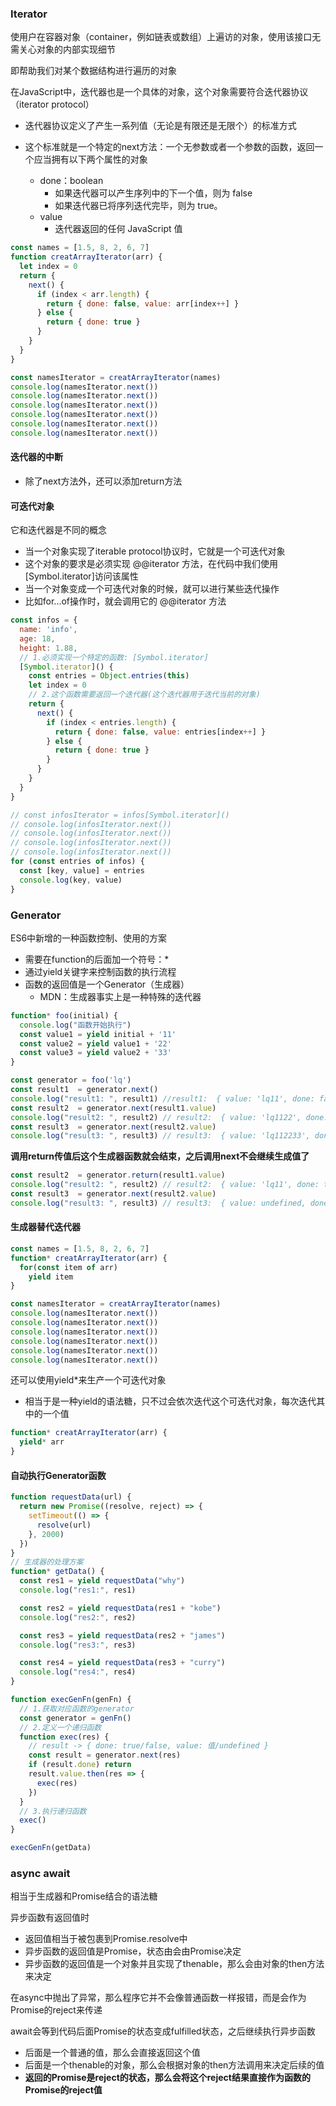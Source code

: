 ### Iterator

使用户在容器对象（container，例如链表或数组）上遍访的对象，使用该接口无需关心对象的内部实现细节

即帮助我们对某个数据结构进行遍历的对象

在JavaScript中，迭代器也是一个具体的对象，这个对象需要符合迭代器协议（iterator protocol）

* 迭代器协议定义了产生一系列值（无论是有限还是无限个）的标准方式

* 这个标准就是一个特定的next方法：一个无参数或者一个参数的函数，返回一个应当拥有以下两个属性的对象
  * done：boolean
    * 如果迭代器可以产生序列中的下一个值，则为 false
    * 如果迭代器已将序列迭代完毕，则为 true。
  * value
    * 迭代器返回的任何 JavaScript 值

```js
const names = [1.5, 8, 2, 6, 7]
function creatArrayIterator(arr) {
  let index = 0
  return {
    next() {
      if (index < arr.length) {
        return { done: false, value: arr[index++] }
      } else {
        return { done: true }
      }
    }
  }
}

const namesIterator = creatArrayIterator(names)
console.log(namesIterator.next())
console.log(namesIterator.next())
console.log(namesIterator.next())
console.log(namesIterator.next())
console.log(namesIterator.next())
console.log(namesIterator.next())

```



#### 迭代器的中断

* 除了next方法外，还可以添加return方法



#### 可迭代对象

它和迭代器是不同的概念

* 当一个对象实现了iterable protocol协议时，它就是一个可迭代对象
*  这个对象的要求是必须实现 @@iterator 方法，在代码中我们使用[Symbol.iterator]访问该属性
  * 当一个对象变成一个可迭代对象的时候，就可以进行某些迭代操作
  * 比如for...of操作时，就会调用它的 @@iterator 方法

```js
const infos = {
  name: 'info',
  age: 18,
  height: 1.88,
  // 1.必须实现一个特定的函数: [Symbol.iterator]
  [Symbol.iterator]() {
    const entries = Object.entries(this)
    let index = 0
    // 2.这个函数需要返回一个迭代器(这个迭代器用于迭代当前的对象)
    return {
      next() {
        if (index < entries.length) {
          return { done: false, value: entries[index++] }
        } else {
          return { done: true }
        }
      }
    }
  }
}

// const infosIterator = infos[Symbol.iterator]()
// console.log(infosIterator.next())
// console.log(infosIterator.next())
// console.log(infosIterator.next())
// console.log(infosIterator.next())
for (const entries of infos) {
  const [key, value] = entries
  console.log(key, value)
}
```





### Generator

ES6中新增的一种函数控制、使用的方案

* 需要在function的后面加一个符号：* 
* 通过yield关键字来控制函数的执行流程
* 函数的返回值是一个Generator（生成器）
  * MDN：生成器事实上是一种特殊的迭代器



```js
function* foo(initial) {
  console.log("函数开始执行")
  const value1 = yield initial + '11'
  const value2 = yield value1 + '22'
  const value3 = yield value2 + '33'
}

const generator = foo('lq')
const result1  = generator.next()
console.log("result1: ", result1) //result1:  { value: 'lq11', done: false }
const result2  = generator.next(result1.value)
console.log("result2: ", result2) // result2:  { value: 'lq1122', done: false }
const result3  = generator.next(result2.value)
console.log("result3: ", result3) // result3:  { value: 'lq112233', done: false }
```

**调用return传值后这个生成器函数就会结束，之后调用next不会继续生成值了**

```js
const result2  = generator.return(result1.value)
console.log("result2: ", result2) // result2:  { value: 'lq11', done: true }
const result3  = generator.next(result2.value)
console.log("result3: ", result3) // result3:  { value: undefined, done: true }
```





#### 生成器替代迭代器

```js
const names = [1.5, 8, 2, 6, 7]
function* creatArrayIterator(arr) {
  for(const item of arr)
    yield item
}

const namesIterator = creatArrayIterator(names)
console.log(namesIterator.next())
console.log(namesIterator.next())
console.log(namesIterator.next())
console.log(namesIterator.next())
console.log(namesIterator.next())
console.log(namesIterator.next())
```

还可以使用yield\*来生产一个可迭代对象

* 相当于是一种yield的语法糖，只不过会依次迭代这个可迭代对象，每次迭代其中的一个值

```js
function* creatArrayIterator(arr) {
  yield* arr
}
```



#### 自动执行Generator函数

```js
function requestData(url) {
  return new Promise((resolve, reject) => {
    setTimeout(() => {
      resolve(url)
    }, 2000)
  })
}
// 生成器的处理方案
function* getData() {
  const res1 = yield requestData("why")
  console.log("res1:", res1)

  const res2 = yield requestData(res1 + "kobe")
  console.log("res2:", res2)

  const res3 = yield requestData(res2 + "james")
  console.log("res3:", res3)

  const res4 = yield requestData(res3 + "curry")
  console.log("res4:", res4)
}

function execGenFn(genFn) {
  // 1.获取对应函数的generator
  const generator = genFn()
  // 2.定义一个递归函数
  function exec(res) {
    // result -> { done: true/false, value: 值/undefined }
    const result = generator.next(res)
    if (result.done) return
    result.value.then(res => {
      exec(res)
    })
  }
  // 3.执行递归函数
  exec()
}

execGenFn(getData)
```







### async  await

相当于生成器和Promise结合的语法糖



异步函数有返回值时

* 返回值相当于被包裹到Promise.resolve中
* 异步函数的返回值是Promise，状态由会由Promise决定
* 异步函数的返回值是一个对象并且实现了thenable，那么会由对象的then方法来决定



在async中抛出了异常，那么程序它并不会像普通函数一样报错，而是会作为Promise的reject来传递



await会等到代码后面Promise的状态变成fulfilled状态，之后继续执行异步函数

* 后面是一个普通的值，那么会直接返回这个值
* 后面是一个thenable的对象，那么会根据对象的then方法调用来决定后续的值
* **返回的Promise是reject的状态，那么会将这个reject结果直接作为函数的Promise的reject值**

